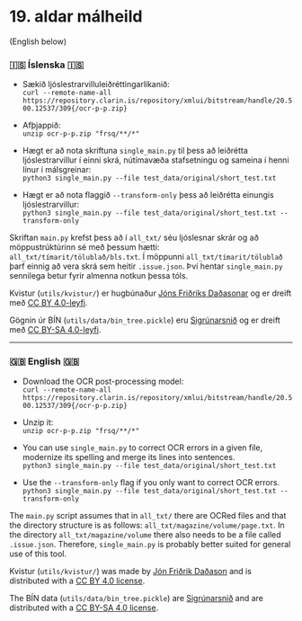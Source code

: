 # 19. aldar málheild

(English below)

### 🇮🇸 Íslenska 🇮🇸
* Sækið ljóslestrarvilluleiðréttingarlíkanið:  
`curl --remote-name-all https://repository.clarin.is/repository/xmlui/bitstream/handle/20.500.12537/309{/ocr-p-p.zip}`

* Afþjappið:  
`unzip ocr-p-p.zip "frsq/**/*"`

* Hægt er að nota skriftuna `single_main.py` til þess að leiðrétta ljóslestrarvillur í einni skrá, nútímavæða stafsetningu og sameina í henni línur í málsgreinar:  
`python3 single_main.py --file test_data/original/short_test.txt`


* Hægt er að nota flaggið `--transform-only` þess að leiðrétta einungis ljóslestrarvillur:  
`python3 single_main.py --file test_data/original/short_test.txt --transform-only`

Skriftan `main.py` krefst þess að í `all_txt/` séu ljóslesnar skrár og að möppustrúktúrinn sé með þessum hætti: `all_txt/tímarit/tölublað/bls.txt`. Í möppunni `all_txt/tímarit/tölublað` þarf einnig að vera skrá sem heitir `.issue.json`. Því hentar `single_main.py` sennilega betur fyrir almenna notkun þessa tóls.


Kvistur (`utils/kvistur/`) er hugbúnaður [Jóns Friðriks Daðasonar](https://github.com/jonfd/kvistur) og er dreift með [CC BY 4.0-leyfi](https://creativecommons.org/licenses/by/4.0/).

Gögnin úr BÍN (`utils/data/bin_tree.pickle`) eru [Sigrúnarsnið](https://bin.arnastofnun.is/gogn/SH-snid) og er dreift með [CC BY-SA 4.0-leyfi](https://creativecommons.org/licenses/by-sa/4.0/).


---

### 🇬🇧 English 🇬🇧
* Download the OCR post-processing model:  
`curl --remote-name-all https://repository.clarin.is/repository/xmlui/bitstream/handle/20.500.12537/309{/ocr-p-p.zip}`

* Unzip it:  
`unzip ocr-p-p.zip "frsq/**/*"`

* You can use `single_main.py` to correct OCR errors in a given file, modernize its spelling and merge its lines into sentences.  
`python3 single_main.py --file test_data/original/short_test.txt`

* Use the `--transform-only` flag if you only want to correct OCR errors.  
`python3 single_main.py --file test_data/original/short_test.txt --transform-only`

The `main.py` script assumes that in `all_txt/` there are OCRed files and that the directory structure is as follows: `all_txt/magazine/volume/page.txt`. In the directory `all_txt/magazine/volume` there also needs to be a file called `.issue.json`. Therefore, `single_main.py` is probably better suited for general use of this tool.

Kvistur (`utils/kvistur/`) was made by [Jón Friðrik Daðason](https://github.com/jonfd/kvistur) and is distributed with a [CC BY 4.0 license](https://creativecommons.org/licenses/by/4.0/).

The BÍN data (`utils/data/bin_tree.pickle`) are [Sigrúnarsnið](https://bin.arnastofnun.is/gogn/SH-snid) and are distributed with a [CC BY-SA 4.0 license](https://creativecommons.org/licenses/by-sa/4.0/).